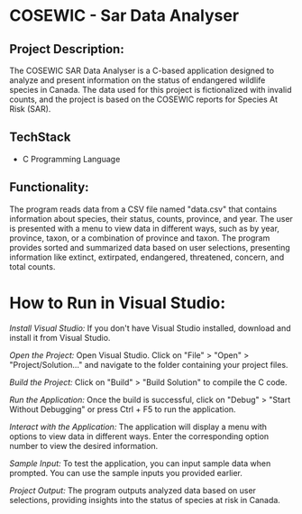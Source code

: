 # COSEWIC - Sar Data Analyser

## Project Description:
The COSEWIC SAR Data Analyser is a C-based application designed to analyze and present information on the status of endangered wildlife species in Canada. 
The data used for this project is fictionalized with invalid counts, and the project is based on the COSEWIC reports for Species At Risk (SAR).

## TechStack
- C Programming Language

## Functionality:
The program reads data from a CSV file named "data.csv" that contains information about species, their status, counts, province, and year.
The user is presented with a menu to view data in different ways, such as by year, province, taxon, or a combination of province and taxon.
The program provides sorted and summarized data based on user selections, presenting information like extinct, extirpated, endangered, threatened, concern, and total counts.

# How to Run in Visual Studio:
*Install Visual Studio:*
If you don't have Visual Studio installed, download and install it from Visual Studio.

*Open the Project:*
Open Visual Studio.
Click on "File" > "Open" > "Project/Solution..." and navigate to the folder containing your project files.

*Build the Project:*
Click on "Build" > "Build Solution" to compile the C code.

*Run the Application:*
Once the build is successful, click on "Debug" > "Start Without Debugging" or press Ctrl + F5 to run the application.

*Interact with the Application:*
The application will display a menu with options to view data in different ways.
Enter the corresponding option number to view the desired information.

*Sample Input:*
To test the application, you can input sample data when prompted. You can use the sample inputs you provided earlier.

*Project Output:*
The program outputs analyzed data based on user selections, providing insights into the status of species at risk in Canada.
